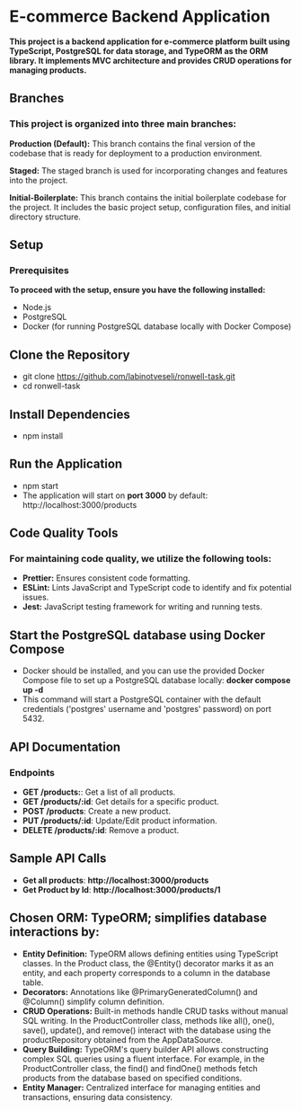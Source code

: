 # E-commerce Backend Application

<b>This project is a backend application for e-commerce platform built using
TypeScript, PostgreSQL for data storage, and TypeORM as the ORM library. It
implements MVC architecture and provides CRUD operations for managing
products.</b>

## Branches

### This project is organized into three main branches:

<b>Production (Default):</b> This branch contains the final version of the
codebase that is ready for deployment to a production environment.

<b>Staged:</b> The staged branch is used for incorporating changes and features
into the project.

<b>Initial-Boilerplate:</b> This branch contains the initial boilerplate
codebase for the project. It includes the basic project setup, configuration
files, and initial directory structure.

## Setup

### Prerequisites

<b>To proceed with the setup, ensure you have the following installed:</b>

- Node.js
- PostgreSQL
- Docker (for running PostgreSQL database locally with Docker Compose)

## Clone the Repository

- git clone https://github.com/labinotveseli/ronwell-task.git
- cd ronwell-task

## Install Dependencies

- npm install

## Run the Application

- npm start
- The application will start on <b>port 3000</b> by default:
  http://localhost:3000/products

## Code Quality Tools

### For maintaining code quality, we utilize the following tools:

- **Prettier:** Ensures consistent code formatting.
- **ESLint:** Lints JavaScript and TypeScript code to identify and fix potential
  issues.
- **Jest:** JavaScript testing framework for writing and running tests.

## Start the PostgreSQL database using Docker Compose

- Docker should be installed, and you can use the provided Docker Compose file
  to set up a PostgreSQL database locally: <b>docker compose up -d</b>
- This command will start a PostgreSQL container with the default credentials
  ('postgres' username and 'postgres' password) on port 5432.

## API Documentation

### Endpoints

- **GET /products:**: Get a list of all products.
- **GET /products/:id**: Get details for a specific product.
- **POST /products**: Create a new product.
- **PUT /products/:id**: Update/Edit product information.
- **DELETE /products/:id**: Remove a product.

## Sample API Calls

- **Get all products**: <b>http://localhost:3000/products</b>
- **Get Product by Id**: <b>http://localhost:3000/products/1</b>

## Chosen ORM: TypeORM; simplifies database interactions by:

- **Entity Definition:** TypeORM allows defining entities using TypeScript
  classes. In the Product class, the @Entity() decorator marks it as an entity,
  and each property corresponds to a column in the database table.
- **Decorators:** Annotations like @PrimaryGeneratedColumn() and @Column()
  simplify column definition.
- **CRUD Operations:** Built-in methods handle CRUD tasks without manual SQL
  writing. In the ProductController class, methods like all(), one(), save(),
  update(), and remove() interact with the database using the productRepository
  obtained from the AppDataSource.
- **Query Building:** TypeORM's query builder API allows constructing complex
  SQL queries using a fluent interface. For example, in the ProductController
  class, the find() and findOne() methods fetch products from the database based
  on specified conditions.
- **Entity Manager:** Centralized interface for managing entities and
  transactions, ensuring data consistency.
